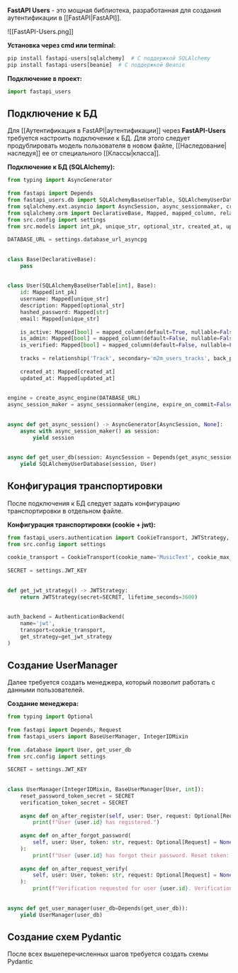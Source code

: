 **FastAPI Users** - это мощная библиотека, разработанная для создания аутентификации в [[FastAPI|FastAPI]].

![[FastAPI-Users.png]]

**Установка через cmd или terminal:**

```Python
pip install fastapi-users[sqlalchemy]  # С поддержкой SQLAlchemy
pip install fastapi-users[beanie]  # С поддержкой Beanie
```

**Подключение в проект:**

```Python
import fastapi_users
```

## Подключение к БД

Для [[Аутентификация в FastAPI|аутентификации]] через **FastAPI-Users** требуется настроить подключение к БД. Для этого следует продублировать модель пользователя в новом файле, [[Наследование|наследуя]] ее от специального [[Классы|класса]].

**Подключение к БД (SQLAlchemy):**

```Python
from typing import AsyncGenerator  
  
from fastapi import Depends  
from fastapi_users.db import SQLAlchemyBaseUserTable, SQLAlchemyUserDatabase  
from sqlalchemy.ext.asyncio import AsyncSession, async_sessionmaker, create_async_engine  
from sqlalchemy.orm import DeclarativeBase, Mapped, mapped_column, relationship  
from src.config import settings  
from src.models import int_pk, unique_str, optional_str, created_at, updated_at  
  
DATABASE_URL = settings.database_url_asyncpg  
  
  
class Base(DeclarativeBase):  
    pass  
  
  
class User(SQLAlchemyBaseUserTable[int], Base):  
    id: Mapped[int_pk]  
    username: Mapped[unique_str]  
    description: Mapped[optional_str]  
    hashed_password: Mapped[str]  
    email: Mapped[unique_str]  
  
    is_active: Mapped[bool] = mapped_column(default=True, nullable=False)  
    is_admin: Mapped[bool] = mapped_column(default=False, nullable=False)  
    is_verified: Mapped[bool] = mapped_column(default=False, nullable=False)  
  
    tracks = relationship('Track', secondary='m2m_users_tracks', back_populates='users')  
  
    created_at: Mapped[created_at]  
    updated_at: Mapped[updated_at]  
  
  
engine = create_async_engine(DATABASE_URL)  
async_session_maker = async_sessionmaker(engine, expire_on_commit=False)  
  
  
async def get_async_session() -> AsyncGenerator[AsyncSession, None]:  
    async with async_session_maker() as session:  
        yield session  
  
  
async def get_user_db(session: AsyncSession = Depends(get_async_session)):  
    yield SQLAlchemyUserDatabase(session, User)
```

## Конфигурация транспортировки

После подключения к БД следует задать конфигурацию транспортировки в отдельном файле.

**Конфигурация транспортировки (cookie + jwt):**

```Python
from fastapi_users.authentication import CookieTransport, JWTStrategy, AuthenticationBackend  
from src.config import settings  
  
cookie_transport = CookieTransport(cookie_name='MusicText', cookie_max_age=3600)  
  
SECRET = settings.JWT_KEY  
  
  
def get_jwt_strategy() -> JWTStrategy:  
    return JWTStrategy(secret=SECRET, lifetime_seconds=3600)  
  
  
auth_backend = AuthenticationBackend(  
    name='jwt',  
    transport=cookie_transport,  
    get_strategy=get_jwt_strategy  
)
```

## Создание UserManager

Далее требуется создать менеджера, который позволит работать с данными пользователей.

**Создание менеджера:**

```Python
from typing import Optional  
  
from fastapi import Depends, Request  
from fastapi_users import BaseUserManager, IntegerIDMixin  
  
from .database import User, get_user_db  
from src.config import settings  
  
SECRET = settings.JWT_KEY  
  
  
class UserManager(IntegerIDMixin, BaseUserManager[User, int]):  
    reset_password_token_secret = SECRET  
    verification_token_secret = SECRET  
  
    async def on_after_register(self, user: User, request: Optional[Request] = None):  
        print(f"User {user.id} has registered.")  
  
    async def on_after_forgot_password(  
        self, user: User, token: str, request: Optional[Request] = None  
    ):  
        print(f"User {user.id} has forgot their password. Reset token: {token}")  
  
    async def on_after_request_verify(  
        self, user: User, token: str, request: Optional[Request] = None  
    ):  
        print(f"Verification requested for user {user.id}. Verification token: {token}")  
  
  
async def get_user_manager(user_db=Depends(get_user_db)):  
    yield UserManager(user_db)
```

## Создание схем Pydantic

После всех вышеперечисленных шагов требуется создать схемы Pydantic

